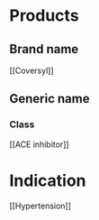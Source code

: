 # Products

## Brand name
[[Coversyl]]

## Generic name

### Class
[[ACE inhibitor]]

# Indication
[[Hypertension]]